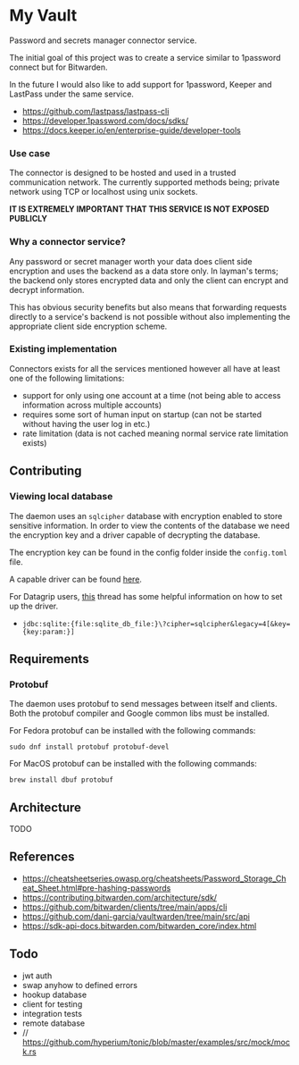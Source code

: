 # My Vault 

Password and secrets manager connector service. 

The initial goal of this project was to create a service similar to 1password connect 
but for Bitwarden.

In the future I would also like to add support for 1password, Keeper and LastPass 
under the same service. 
- https://github.com/lastpass/lastpass-cli
- https://developer.1password.com/docs/sdks/
- https://docs.keeper.io/en/enterprise-guide/developer-tools

### Use case

The connector is designed to be hosted and used in a trusted communication network. 
The currently supported methods being; private network using TCP or localhost using
unix sockets. 

**IT IS EXTREMELY IMPORTANT THAT THIS SERVICE IS NOT EXPOSED PUBLICLY**


### Why a connector service?

Any password or secret manager worth your data does client side encryption and uses the 
backend as a data store only. In layman's terms; the backend only stores encrypted data and
only the client can encrypt and decrypt information.

This has obvious security benefits but also means that forwarding requests directly to a 
service's backend is not possible without also implementing the appropriate client side
encryption scheme. 

### Existing implementation

Connectors exists for all the services mentioned however all have at least one of the
following limitations:
- support for only using one account at a time (not being able to access information across multiple accounts)
- requires some sort of human input on startup (can not be started without having the user log in etc.)
- rate limitation (data is not cached meaning normal service rate limitation exists)

## Contributing

### Viewing local database

The daemon uses an `sqlcipher` database with encryption enabled to store sensitive information. 
In order to view the contents of the database we need the encryption key and a driver capable
of decrypting the database. 

The encryption key can be found in the config folder inside the `config.toml` file. 
 
A capable driver can be found [here](https://github.com/Willena/sqlite-jdbc-crypt/releases).

For Datagrip users, [this](https://intellij-support.jetbrains.com/hc/en-us/community/posts/360007633799-How-to-open-SQLCipher-passwrd-protected-file-in-Datagrip) 
thread has some helpful information on how to set up the driver.

- `jdbc:sqlite:{file:sqlite_db_file:}\?cipher=sqlcipher&legacy=4[&key={key:param:}]`

## Requirements

### Protobuf 

The daemon uses protobuf to send messages between itself and clients. Both the protobuf compiler
and Google common libs must be installed.

For Fedora protobuf can be installed with the following commands:

```shell
sudo dnf install protobuf protobuf-devel
```

For MacOS protobuf can be installed with the following commands:

```shell
brew install dbuf protobuf 
```

## Architecture  

TODO


## References

- https://cheatsheetseries.owasp.org/cheatsheets/Password_Storage_Cheat_Sheet.html#pre-hashing-passwords
- https://contributing.bitwarden.com/architecture/sdk/
- https://github.com/bitwarden/clients/tree/main/apps/cli
- https://github.com/dani-garcia/vaultwarden/tree/main/src/api
- https://sdk-api-docs.bitwarden.com/bitwarden_core/index.html 

## Todo

- jwt auth
- swap anyhow to defined errors
- hookup database
- client for testing
- integration tests
- remote database
- // https://github.com/hyperium/tonic/blob/master/examples/src/mock/mock.rs

